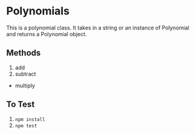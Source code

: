 # Polynomials

This is a polynomial class. It takes in a string or an instance of Polynomial and returns a Polynomial object.

## Methods
1. add
2. subtract
* multiply

## To Test
1. `npm install`
2. `npm test`
